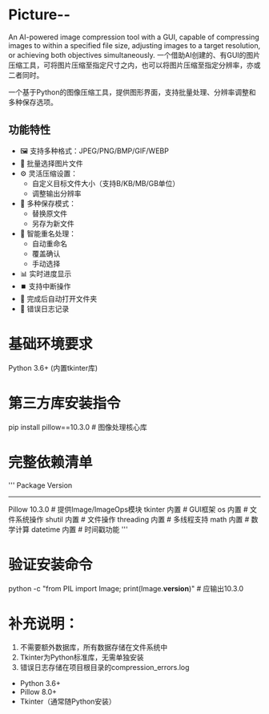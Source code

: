 # Picture--
An AI-powered image compression tool with a GUI, capable of compressing images to within a specified file size, adjusting images to a target resolution, or achieving both objectives simultaneously.
一个借助AI创建的、有GUI的图片压缩工具，可将图片压缩至指定尺寸之内，也可以将图片压缩至指定分辨率，亦或二者同时。

一个基于Python的图像压缩工具，提供图形界面，支持批量处理、分辨率调整和多种保存选项。

## 功能特性

- 🖼️ 支持多种格式：JPEG/PNG/BMP/GIF/WEBP
- 📁 批量选择图片文件
- ⚙️ 灵活压缩设置：
  - 自定义目标文件大小（支持B/KB/MB/GB单位）
  - 调整输出分辨率
- 💾 多种保存模式：
  - 替换原文件
  - 另存为新文件
- 🔄 智能重名处理：
  - 自动重命名
  - 覆盖确认
  - 手动选择
- 📊 实时进度显示
- ⏹️ 支持中断操作
- 📂 完成后自动打开文件夹
- 📝 错误日志记录

# 基础环境要求
Python 3.6+ (内置tkinter库)

# 第三方库安装指令
pip install pillow==10.3.0  # 图像处理核心库

# 完整依赖清单
'''
Package    Version
-------    -------
Pillow    10.3.0   # 提供Image/ImageOps模块
tkinter    内置     # GUI框架
os         内置     # 文件系统操作
shutil     内置     # 文件操作
threading  内置     # 多线程支持
math       内置     # 数学计算
datetime   内置     # 时间戳功能
'''

# 验证安装命令
python -c "from PIL import Image; print(Image.__version__)"  # 应输出10.3.0

# 补充说明：
1. 不需要额外数据库，所有数据存储在文件系统中
2. Tkinter为Python标准库，无需单独安装
3. 错误日志存储在项目根目录的compression_errors.log

- Python 3.6+
- Pillow 8.0+
- Tkinter（通常随Python安装）


